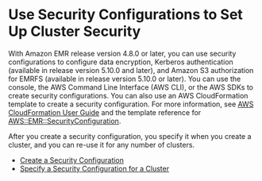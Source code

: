 # Use Security Configurations to Set Up Cluster Security<a name="emr-security-configurations"></a>

With Amazon EMR release version 4\.8\.0 or later, you can use security configurations to configure data encryption, Kerberos authentication \(available in release version 5\.10\.0 and later\), and Amazon S3 authorization for EMRFS \(available in release version 5\.10\.0 or later\)\. You can use the console, the AWS Command Line Interface \(AWS CLI\), or the AWS SDKs to create security configurations\. You can also use an AWS CloudFormation template to create a security configuration\. For more information, see [AWS CloudFormation User Guide](http://docs.aws.amazon.com/AWSCloudFormation/latest/UserGuide/) and the template reference for [AWS::EMR::SecurityConfiguration](http://docs.aws.amazon.com/AWSCloudFormation/latest/UserGuide/aws-resource-emr-securityconfiguration.html#cfn-emr-securityconfiguration-securityconfiguration)\.

After you create a security configuration, you specify it when you create a cluster, and you can re\-use it for any number of clusters\.


+ [Create a Security Configuration](emr-create-security-configuration.md)
+ [Specify a Security Configuration for a Cluster](emr-specify-security-configuration.md)